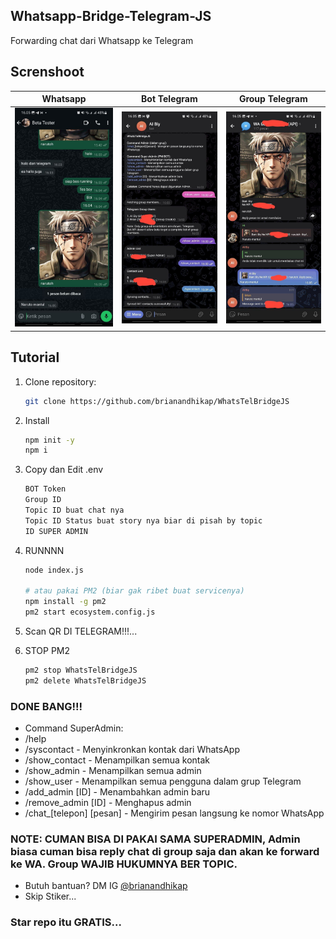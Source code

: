 ## Whatsapp-Bridge-Telegram-JS
Forwarding chat dari Whatsapp ke Telegram

## Screnshoot
| Whatsapp | Bot Telegram | Group Telegram |
|---|---|---|
| <img src="https://raw.githubusercontent.com/brianandhikap/WhatsTelBridgeJS/main/screenshot/1.jpg" width="500"/> | <img src="https://raw.githubusercontent.com/brianandhikap/WhatsTelBridgeJS/main/screenshot/2.jpg" width="500"/> | <img src="https://raw.githubusercontent.com/brianandhikap/WhatsTelBridgeJS/main/screenshot/3.jpg" width="500"/> |

## Tutorial
1. Clone repository:
   ```bash
   git clone https://github.com/brianandhikap/WhatsTelBridgeJS
   
2. Install
   ```bash
   npm init -y
   npm i

3. Copy dan Edit .env
   ```bash
   BOT Token
   Group ID
   Topic ID buat chat nya
   Topic ID Status buat story nya biar di pisah by topic
   ID SUPER ADMIN

4. RUNNNN
   ```bash
   node index.js

   # atau pakai PM2 (biar gak ribet buat servicenya)
   npm install -g pm2
   pm2 start ecosystem.config.js

5. Scan QR DI TELEGRAM!!!...

6. STOP PM2
   ```bash
   pm2 stop WhatsTelBridgeJS
   pm2 delete WhatsTelBridgeJS

### DONE BANG!!!


- Command SuperAdmin:
- /help
- /syscontact - Menyinkronkan kontak dari WhatsApp
- /show_contact - Menampilkan semua kontak
- /show_admin - Menampilkan semua admin
- /show_user - Menampilkan semua pengguna dalam grup Telegram
- /add_admin [ID] - Menambahkan admin baru
- /remove_admin [ID] - Menghapus admin
- /chat_[telepon] [pesan] - Mengirim pesan langsung ke nomor WhatsApp

### NOTE: CUMAN BISA DI PAKAI SAMA SUPERADMIN, Admin biasa cuman bisa reply chat di group saja dan akan ke forward ke WA. Group WAJIB HUKUMNYA BER TOPIC.

- Butuh bantuan? DM IG [@brianandhikap](https://instagram.com/brianandhikap)
- Skip Stiker...

### Star repo itu GRATIS...
